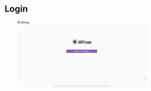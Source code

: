 # Login

<figure><img src="../.gitbook/assets/image (1) (1) (1).png" alt=""><figcaption></figcaption></figure>
